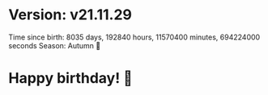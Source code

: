 # Version: v21.11.29
Time since birth: 8035 days, 192840 hours, 11570400 minutes, 694224000 seconds
Season: Autumn 🍁
# Happy birthday! 🎂
